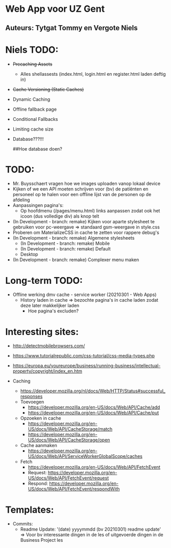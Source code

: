 # Web App voor UZ Gent
## Auteurs: Tytgat Tommy en Vergote Niels

# Niels TODO:

- ~~Precaching Assets~~
    - Alles shellassests (index.html, login.html en register.html laden deftig in)
- ~~Cache Versioning (Static Caches)~~

- Dynamic Caching
- Offline fallback page
- Conditional Fallbacks
- Limiting cache size
- Database???!!!

    ##Hoe database doen?


# TODO:
- Mr. Buysschaert vragen hoe we images uploaden vanop lokaal device
- Kijken of we een API moeten schrijven voor (bv) de patiënten en personeel op te halen voor een offline lijst van de personen op de afdeling
- Aanpassingen pagina's:
    - Op hoofdmenu (/pages/menu.html) links aanpassen zodat ook het icoon (dus volledige div) als knop telt
- (In Development - branch: remake) Kijken voor aparte stylesheet te gebruiken voor pc-weergave => standaard gsm-weergave in style.css
- Proberen om MaterializeCSS in cache te zetten voor rappere debug's
- (In Development - branch: remake) Algemene stylesheets
    - (In Development - branch: remake) Mobile
    - (In Development - branch: remake) Default
    - Desktop
- (In Development - branch: remake) Complexer menu maken


# Long-term TODO:
- Offline werking dmv cache - service worker (20210301 - Web Apps)
    - History laden in cache => bezochte pagina's in cache laden zodat deze later makkelijker laden
        - Hoe pagina's excluden?


# Interesting sites:
- http://detectmobilebrowsers.com/
- https://www.tutorialrepublic.com/css-tutorial/css-media-types.php
- https://europa.eu/youreurope/business/running-business/intellectual-property/copyright/index_en.htm

- Caching
    - https://developer.mozilla.org/nl/docs/Web/HTTP/Status#successful_responses
    - Toevoegen
        - https://developer.mozilla.org/en-US/docs/Web/API/Cache/add
        - https://developer.mozilla.org/en-US/docs/Web/API/Cache/put
    - Opzoeken in cache
        - https://developer.mozilla.org/en-US/docs/Web/API/CacheStorage/match
        - https://developer.mozilla.org/en-US/docs/Web/API/CacheStorage/open
    - Cache aanmaken
        - https://developer.mozilla.org/en-US/docs/Web/API/ServiceWorkerGlobalScope/caches
    - Fetch
        - https://developer.mozilla.org/en-US/docs/Web/API/FetchEvent
        - Request: https://developer.mozilla.org/en-US/docs/Web/API/FetchEvent/request
        - Respond: https://developer.mozilla.org/en-US/docs/Web/API/FetchEvent/respondWith
    




# Templates:
- Commits:
    - Readme Update: '(date) yyyymmdd (bv 20210301) readme update' => Voor bv interessante dingen in de les of uitgevoerde dingen in de Business Project les